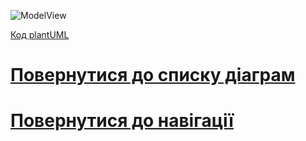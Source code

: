 ![ModelView](http://www.plantuml.com/plantuml/proxy?idx=0&src=)


[Код plantUML](https://github.com/teramont/databaseQuestioning/blob/master/Information/Diagrams/BEM%2BERM/bem.pu)
# [Повернутися до списку діаграм](https://github.com/teramont/databaseQuestioning/blob/master/Information/Diagrams.md)
# [Повернутися до навігації](https://github.com/teramont/databaseQuestioning/blob/master/Information/navigation.md)
